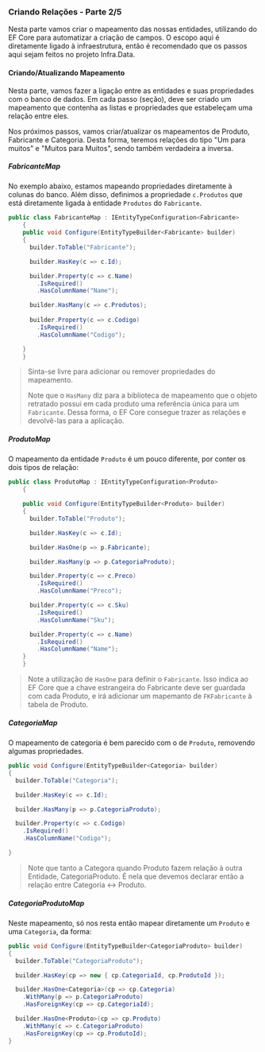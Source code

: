 ### Criando Relações - Parte 2/5

Nesta parte vamos criar o mapeamento das nossas entidades, utilizando do EF Core para automatizar a criação de campos. O escopo aqui é diretamente ligado à infraestrutura, então é recomendado que os passos aqui sejam feitos no projeto Infra.Data.



#### Criando/Atualizando Mapeamento

Nesta parte, vamos fazer a ligação entre as entidades e suas propriedades com o banco de dados. Em cada passo (seção), deve ser criado um mapeamento que contenha as listas e propriedades que estabeleçam uma relação entre eles.

Nos próximos passos, vamos criar/atualizar os mapeamentos de Produto, Fabricante e Categoria. Desta forma, teremos relações do tipo "Um para muitos" e "Muitos para Muitos", sendo também verdadeira a inversa.



##### FabricanteMap

No exemplo abaixo, estamos mapeando propriedades diretamente à colunas do banco. Além disso, definimos a propriedade `c.Produtos` que está diretamente ligada à entidade `Produtos` do `Fabricante`.

```c#
public class FabricanteMap : IEntityTypeConfiguration<Fabricante>
	{
    public void Configure(EntityTypeBuilder<Fabricante> builder)
    {
      builder.ToTable("Fabricante");

      builder.HasKey(c => c.Id);

      builder.Property(c => c.Name)
        .IsRequired()
        .HasColumnName("Name");

      builder.HasMany(c => c.Produtos);
      
      builder.Property(c => c.Codigo)
        .IsRequired()
        .HasColumnName("Codigo");

    }
	}
```

> Sinta-se livre para adicionar ou remover propriedades do mapeamento.
>
> Note que o `HasMany` diz para a biblioteca de mapeamento que o objeto retratado possui em cada produto uma referência única para um `Fabricante`. Dessa forma, o EF Core consegue trazer as relações e devolvê-las para a aplicação.



##### ProdutoMap

O mapeamento da entidade `Produto` é um pouco diferente, por conter os dois tipos de relação:

```c#
public class ProdutoMap : IEntityTypeConfiguration<Produto>
	{

    public void Configure(EntityTypeBuilder<Produto> builder)
    {
      builder.ToTable("Produto");

      builder.HasKey(c => c.Id);

      builder.HasOne(p => p.Fabricante);

      builder.HasMany(p => p.CategoriaProduto);

      builder.Property(c => c.Preco)
        .IsRequired()
        .HasColumnName("Preco");

      builder.Property(c => c.Sku)
        .IsRequired()
        .HasColumnName("Sku");

      builder.Property(c => c.Name)
        .IsRequired()
        .HasColumnName("Name");
    }
	}
```

> Note a utilização de `HasOne` para definir o `Fabricante`. Isso indica ao EF Core que a chave estrangeira do Fabricante deve ser guardada com cada Produto, e irá adicionar um mapemanto de `FKFabricante` à tabela de Produto.



##### CategoriaMap

O mapeamento de categoria é bem parecido com o de `Produto`, removendo algumas propriedades.

```c#
public void Configure(EntityTypeBuilder<Categoria> builder)
{
  builder.ToTable("Categoria");

  builder.HasKey(c => c.Id);

  builder.HasMany(p => p.CategoriaProduto);

  builder.Property(c => c.Codigo)
    .IsRequired()
    .HasColumnName("Codigo");

}
```

> Note que tanto a Categora quando Produto fazem relação à outra Entidade, CategoriaProduto. É nela que devemos declarar então a relação entre Categoria <-> Produto.



##### CategoriaProdutoMap

Neste mapeamento, só nos resta então mapear diretamente um `Produto` e uma `Categoria`, da forma:

```c#
public void Configure(EntityTypeBuilder<CategoriaProduto> builder)
{
  builder.ToTable("CategoriaProduto");

  builder.HasKey(cp => new { cp.CategoriaId, cp.ProdutoId });

  builder.HasOne<Categoria>(cp => cp.Categoria)
    .WithMany(p => p.CategoriaProduto)
    .HasForeignKey(cp => cp.CategoriaId);

  builder.HasOne<Produto>(cp => cp.Produto)
    .WithMany(c => c.CategoriaProduto)
    .HasForeignKey(cp => cp.ProdutoId);
}
```

